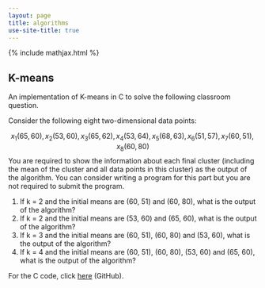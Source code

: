 ```yaml
---
layout: page
title: algorithms
use-site-title: true
---
```


{% include mathjax.html %}

## K-means

An implementation of K-means in C to solve the following classroom question.

Consider the following eight two-dimensional data points:

$$
x_1 (65, 60), x_2 (53, 60), x_3 (65, 62), x_4 (53, 64), x_5 (68, 63), x_6 (51, 57), x_7 (60, 51), x_8 (60, 80)
$$
You are required to show the information about each final cluster (including the mean of the cluster and all data points in this cluster) as the output of the algorithm. You can consider writing a program for this part but you are not required to submit the program.  

1.  If k = 2 and the initial means are (60, 51) and (60, 80), what is the output of the algorithm? 
2.  If k = 2 and the initial means are (53, 60) and (65, 60), what is the output of the algorithm? 
3.  If k = 3 and the initial means are (60, 51), (60, 80) and (53, 60), what is the output of the algorithm?
4.  If k = 4 and the initial means are (60, 51), (60, 80), (53, 60) and (65, 60), what is the output of the algorithm? 

For the C code, click [here][kmeans] (GitHub).

[kmeans]: https://github.com/imfl/c-snippets/blob/master/data-mining/kmeans/kmeans.c	"Go to GitHub Repository"

